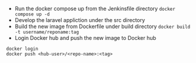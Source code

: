* Run the docker compose up from the Jenkinsfile directory
`docker compose up -d`
* Develop the laravel appliction under the src directory
* Build the new image from Dockerfile under build directory
`docker build -t username/reponame:tag`
* Login Docker hub and push the new image to Docker hub
~~~
docker login
docker push <hub-user>/<repo-name>:<tag>
~~~
